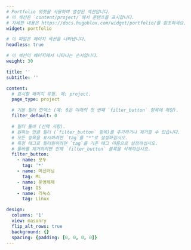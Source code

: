 ```yaml
---
# Portfolio 위젯을 사용하여 생성된 섹션입니다.
# 이 섹션은 `content/project/`에서 콘텐츠를 표시합니다.
# 자세한 내용은 https://docs.hugoblox.com/widget/portfolio/를 참조하세요.
widget: portfolio

# 이 파일은 페이지 섹션을 나타냅니다.
headless: true

# 이 섹션이 페이지에서 나타나는 순서입니다.
weight: 30

title: ''
subtitle: ''

content:
  # 표시할 페이지 유형. 예: project.
  page_type: project

  # 기본 필터 인덱스 (예: 0은 아래의 첫 번째 `filter_button` 항목에 해당).
  filter_default: 0

  # 필터 툴바 (선택 사항).
  # 원하는 만큼 필터 (`filter_button` 항목)를 추가하거나 제거할 수 있습니다.
  # 모든 항목을 표시하려면 `tag`를 "*"로 설정하십시오.
  # 특정 태그로 필터링하려면 `tag`를 기존 태그 이름으로 설정하십시오.
  # 툴바를 제거하려면 전체 `filter_button` 블록을 삭제하십시오.
  filter_button:
    - name: 모두
      tag: '*'
    - name: 머신러닝
      tag: ML
    - name: 운영체제
      tag: OS
    - name: 리눅스
      tag: Linux

design:
  columns: '1'
  view: masonry
  flip_alt_rows: true
  background: {}
  spacing: {padding: [0, 0, 0, 0]}
---
```

